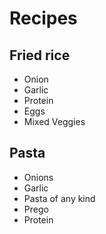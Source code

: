 Recipes
=======

Fried rice
-----
* Onion
* Garlic
* Protein
* Eggs
* Mixed Veggies

Pasta
----
* Onions
* Garlic
* Pasta of any kind
* Prego
* Protein
